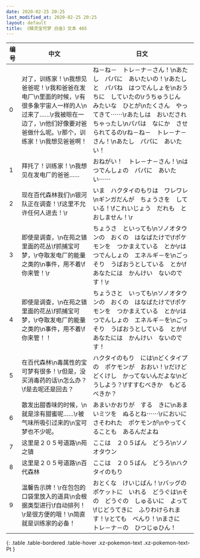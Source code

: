 ```yaml
---
date: 2020-02-25 20:25
last_modified_at: 2020-02-25 20:25
layout: default
title: 《精灵宝可梦 白金》文本 465
---
```

| 编号 | 中文 | 日文 |
| ---- | ---- | ---- |
| 0 | 对了，训练家！\n我想见爸爸呢！\r我和爸爸在发电厂\n里面的时候，\r有很多象宇宙人一样的人\n过来了……\r我被晾在一边了，\n他们好像要对爸爸做什么呢。\r那个，训练家！\n我想见爸爸啊！ | ね－ね－　トレ－ナ－さん！\nあたし　パパに　あいたいの！\rあたしと　パパね　はつでんしょを\nおうちに　していたの\rうちゅうじん　みたいな　ひとが\nたくさん　やってきて⋯⋯\rあたしは　おいだされちゃったし\nパパは　なにか　させられてるの\rね－ね－　トレ－ナ－さん！\nあたし　パパに　あいたい！ |
| 1 | 拜托了！训练家！\n我想见在发电厂的爸爸…… | おねがい！　トレ－ナ－さん！\nはつでんしょの　パパに　あいたい⋯⋯ |
| 2 | 现在百代森林我们\n银河队正在调查！\f这里不允许任何人进去！\r | いま　ハクタイのもりは　ワレワレ\nギンガだんが　ちょうさを　している！\fこれいじょう　だれも　とおしません！\r |
| 3 | 即使是调查，\n在苑之镇里面的花丛\f抓捕宝可梦，\r夺取发电厂的能量之类的\n事件，用不着\f你来管！\r | ちょうさ　といっても\nソノオタウンの　おくの　はなばたけで\fポケモンを　つかまえている　とか\rはつでんしょの　エネルギ－を\nごっそり　うばおうとしている　とか\fあなたには　かんけい　ないのです！\r |
| 4 | 即使是调查，\n在苑之镇里面的花丛\f抓捕宝可梦，\r夺取发电厂的能量之类的\n事件，用不着\f你来管！！ | ちょうさと　いっても\nソノオタウンの　おくの　はなばたけで\fポケモンを　つかまえている　とか\rはつでんしょの　エネルギ－を\nごっそり　うばおうとしている　とか\fあなたには　かんけい　ないのです！ |
| 5 | 在百代森林\n毒属性的宝可梦有很多！\r但是，没买消毒药的话\n怎么办？\f是去呢还是回去？ | ハクタイのもり　には\nどくタイプの　ポケモンが　おおい！\rだけど　どくけし　かってないんだよな\nどうしよう？\fすすむべきか　もどるべきか？ |
| 6 | 散发出甜香味的时候，\n就是涂有甜蜜呢……\r被气味所吸引过来的\n宝可梦也不少呢。 | あまいかおりが　する　きに\nあまいミツを　ぬるとね⋯⋯\rにおいに　さそわれた　ポケモンが\nやってくることも　あるんだよね |
| 7 | 这里是２０５号道路\n苑之镇 | ここは　２０５ばん　どうろ\nソノオタウン |
| 8 | 这里是２０５号道路\n百代森林 | ここは　２０５ばん　どうろ\nハクタイのもり |
| 9 | 温馨告示牌！\r在包包的口袋里放入的道具\n会根据类型进行\f自动排列！\r是很方便的哦！\n简直就是训练家的必备！ | おとくな　けいじばん！\rバッグの　ポケットに　いれる　どうぐは\nその　どうぐの　しゅるいに　よって\fじどうてきに　ふりわけられます！\rとても　べんり！\nまさに　トレ－ナ－の　ひつじゅひん！ |
{: .table .table-bordered .table-hover .xz-pokemon-text .xz-pokemon-text-Pt }